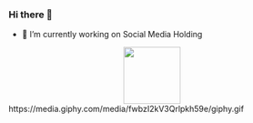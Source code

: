 ### Hi there 👋

- 🔭 I’m currently working on Social Media Holding
<div id="header" align="center">
  <img src="https://media.giphy.com/media/M9gbBd9nbDrOTu1Mqx/giphy.gif" width="100"/>
</div>
https://media.giphy.com/media/fwbzI2kV3Qrlpkh59e/giphy.gif


